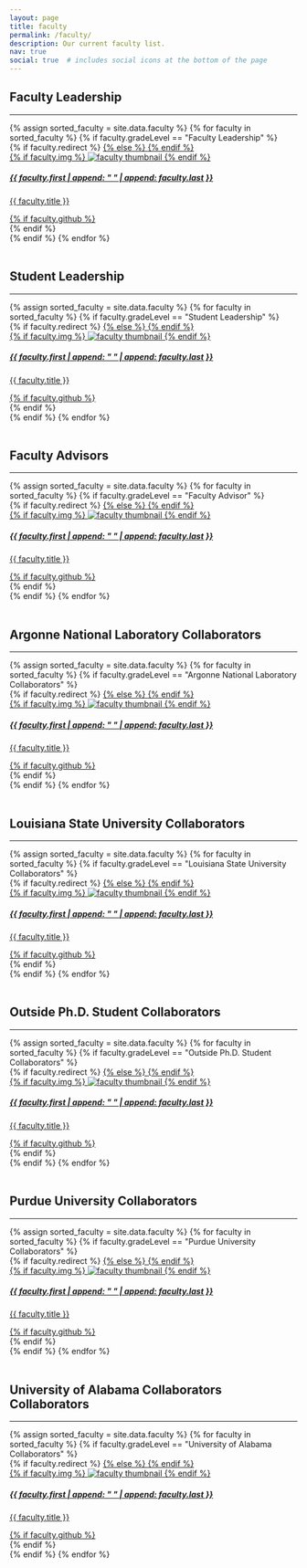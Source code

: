 ```yaml
---
layout: page
title: faculty
permalink: /faculty/
description: Our current faculty list.
nav: true
social: true  # includes social icons at the bottom of the page
---
```


## Faculty Leadership

---

<!-- SSL Faculty Leadership Projects Grid -->
<div class="projects grid">
  {% assign sorted_faculty = site.data.faculty %}
  {% for faculty in sorted_faculty %}
  {% if faculty.gradeLevel == "Faculty Leadership" %}
  <div class="grid-item">
    {% if faculty.redirect %}
    <a href="{{ faculty.redirect }}" target="_blank">
    {% else %}
    <a href="{{ faculty.url | relative_url }}">
    {% endif %}
      <div class="card hoverable">
        {% if faculty.img %}
        <img src="{{ faculty.img | relative_url }}" alt="faculty thumbnail">
        {% endif %}
        <div class="card-body">
          <h5>{{ faculty.first | append: " " | append: faculty.last }}</h5>
          <p class="card-text">{{ faculty.title }}</p>
          <div class="row ml-1 mr-1 p-0">
            {% if faculty.github %}
            <div class="github-icon">
              <div class="icon" data-toggle="tooltip" title="GitHub Profile">
                <a href="{{ faculty.github }}" target="_blank"><i class="fab fa-github gh-icon"></i></a>
              </div>
            </div>
            {% endif %}
          </div>
        </div>
      </div>
    </a>
  </div>
  {% endif %}
{% endfor %}
</div>
<br>

## Student Leadership

---

<!-- SSL Faculty Leadership Projects Grid -->
<div class="projects grid">
  {% assign sorted_faculty = site.data.faculty %}
  {% for faculty in sorted_faculty %}
  {% if faculty.gradeLevel == "Student Leadership" %}
  <div class="grid-item">
    {% if faculty.redirect %}
    <a href="{{ faculty.redirect }}" target="_blank">
    {% else %}
    <a href="{{ faculty.url | relative_url }}">
    {% endif %}
      <div class="card hoverable">
        {% if faculty.img %}
        <img src="{{ faculty.img | relative_url }}" alt="faculty thumbnail">
        {% endif %}
        <div class="card-body">
          <h5>{{ faculty.first | append: " " | append: faculty.last }}</h5>
          <p class="card-text">{{ faculty.title }}</p>
          <div class="row ml-1 mr-1 p-0">
            {% if faculty.github %}
            <div class="github-icon">
              <div class="icon" data-toggle="tooltip" title="GitHub Profile">
                <a href="{{ faculty.github }}" target="_blank"><i class="fab fa-github gh-icon"></i></a>
              </div>
            </div>
            {% endif %}
          </div>
        </div>
      </div>
    </a>
  </div>
  {% endif %}
{% endfor %}
</div>
<br>

## Faculty Advisors

---

<!-- Alumna Projects Grid -->
<div class="projects grid">
  {% assign sorted_faculty = site.data.faculty %}
  {% for faculty in sorted_faculty %}
  {% if faculty.gradeLevel == "Faculty Advisor" %}
  <div class="grid-item">
    {% if faculty.redirect %}
    <a href="{{ faculty.redirect }}" target="_blank">
    {% else %}
    <a href="{{ faculty.url | relative_url }}">
    {% endif %}
      <div class="card hoverable">
        {% if faculty.img %}
        <img src="{{ faculty.img | relative_url }}" alt="faculty thumbnail">
        {% endif %}
        <div class="card-body">
          <h5>{{ faculty.first | append: " " | append: faculty.last }}</h5>
          <p class="card-text">{{ faculty.title }}</p>
          <div class="row ml-1 mr-1 p-0">
            {% if faculty.github %}
            <div class="github-icon">
              <div class="icon" data-toggle="tooltip" title="GitHub Profile">
                <a href="{{ faculty.github }}" target="_blank"><i class="fab fa-github gh-icon"></i></a>
              </div>
            </div>
            {% endif %}
          </div>
        </div>
      </div>
    </a>
  </div>
  {% endif %}
{% endfor %}
</div>
<br>

## Argonne National Laboratory Collaborators

---

<!-- Argonne National Laboratory Collaborators Projects Grid -->
<div class="projects grid">
  {% assign sorted_faculty = site.data.faculty %}
  {% for faculty in sorted_faculty %}
  {% if faculty.gradeLevel == "Argonne National Laboratory Collaborators" %}
  <div class="grid-item">
    {% if faculty.redirect %}
    <a href="{{ faculty.redirect }}" target="_blank">
    {% else %}
    <a href="{{ faculty.url | relative_url }}">
    {% endif %}
      <div class="card hoverable">
        {% if faculty.img %}
        <img src="{{ faculty.img | relative_url }}" alt="faculty thumbnail">
        {% endif %}
        <div class="card-body">
          <h5>{{ faculty.first | append: " " | append: faculty.last }}</h5>
          <p class="card-text">{{ faculty.title }}</p>
          <div class="row ml-1 mr-1 p-0">
            {% if faculty.github %}
            <div class="github-icon">
              <div class="icon" data-toggle="tooltip" title="GitHub Profile">
                <a href="{{ faculty.github }}" target="_blank"><i class="fab fa-github gh-icon"></i></a>
              </div>
            </div>
            {% endif %}
          </div>
        </div>
      </div>
    </a>
  </div>
  {% endif %}
{% endfor %}
</div>
<br>

## Louisiana State University Collaborators

---

<!-- Louisiana State University Collaborators Projects Grid -->
<div class="projects grid">
  {% assign sorted_faculty = site.data.faculty %}
  {% for faculty in sorted_faculty %}
  {% if faculty.gradeLevel == "Louisiana State University Collaborators" %}
  <div class="grid-item">
    {% if faculty.redirect %}
    <a href="{{ faculty.redirect }}" target="_blank">
    {% else %}
    <a href="{{ faculty.url | relative_url }}">
    {% endif %}
      <div class="card hoverable">
        {% if faculty.img %}
        <img src="{{ faculty.img | relative_url }}" alt="faculty thumbnail">
        {% endif %}
        <div class="card-body">
          <h5>{{ faculty.first | append: " " | append: faculty.last }}</h5>
          <p class="card-text">{{ faculty.title }}</p>
          <div class="row ml-1 mr-1 p-0">
            {% if faculty.github %}
            <div class="github-icon">
              <div class="icon" data-toggle="tooltip" title="GitHub Profile">
                <a href="{{ faculty.github }}" target="_blank"><i class="fab fa-github gh-icon"></i></a>
              </div>
            </div>
            {% endif %}
          </div>
        </div>
      </div>
    </a>
  </div>
  {% endif %}
{% endfor %}
</div>
<br>

## Outside Ph.D. Student Collaborators

---

<!-- Outside Ph.D. Student Collaborators Projects Grid -->
<div class="projects grid">
  {% assign sorted_faculty = site.data.faculty %}
  {% for faculty in sorted_faculty %}
  {% if faculty.gradeLevel == "Outside Ph.D. Student Collaborators" %}
  <div class="grid-item">
    {% if faculty.redirect %}
    <a href="{{ faculty.redirect }}" target="_blank">
    {% else %}
    <a href="{{ faculty.url | relative_url }}">
    {% endif %}
      <div class="card hoverable">
        {% if faculty.img %}
        <img src="{{ faculty.img | relative_url }}" alt="faculty thumbnail">
        {% endif %}
        <div class="card-body">
          <h5>{{ faculty.first | append: " " | append: faculty.last }}</h5>
          <p class="card-text">{{ faculty.title }}</p>
          <div class="row ml-1 mr-1 p-0">
            {% if faculty.github %}
            <div class="github-icon">
              <div class="icon" data-toggle="tooltip" title="GitHub Profile">
                <a href="{{ faculty.github }}" target="_blank"><i class="fab fa-github gh-icon"></i></a>
              </div>
            </div>
            {% endif %}
          </div>
        </div>
      </div>
    </a>
  </div>
  {% endif %}
{% endfor %}
</div>
<br>

## Purdue University Collaborators

---

<!-- Purdue University Collaborators Projects Grid -->
<div class="projects grid">
  {% assign sorted_faculty = site.data.faculty %}
  {% for faculty in sorted_faculty %}
  {% if faculty.gradeLevel == "Purdue University Collaborators" %}
  <div class="grid-item">
    {% if faculty.redirect %}
    <a href="{{ faculty.redirect }}" target="_blank">
    {% else %}
    <a href="{{ faculty.url | relative_url }}">
    {% endif %}
      <div class="card hoverable">
        {% if faculty.img %}
        <img src="{{ faculty.img | relative_url }}" alt="faculty thumbnail">
        {% endif %}
        <div class="card-body">
          <h5>{{ faculty.first | append: " " | append: faculty.last }}</h5>
          <p class="card-text">{{ faculty.title }}</p>
          <div class="row ml-1 mr-1 p-0">
            {% if faculty.github %}
            <div class="github-icon">
              <div class="icon" data-toggle="tooltip" title="GitHub Profile">
                <a href="{{ faculty.github }}" target="_blank"><i class="fab fa-github gh-icon"></i></a>
              </div>
            </div>
            {% endif %}
          </div>
        </div>
      </div>
    </a>
  </div>
  {% endif %}
{% endfor %}
</div>
<br>

## University of Alabama Collaborators Collaborators

---

<!-- University of Alabama Collaborators Projects Grid -->
<div class="projects grid">
  {% assign sorted_faculty = site.data.faculty %}
  {% for faculty in sorted_faculty %}
  {% if faculty.gradeLevel == "University of Alabama Collaborators" %}
  <div class="grid-item">
    {% if faculty.redirect %}
    <a href="{{ faculty.redirect }}" target="_blank">
    {% else %}
    <a href="{{ faculty.url | relative_url }}">
    {% endif %}
      <div class="card hoverable">
        {% if faculty.img %}
        <img src="{{ faculty.img | relative_url }}" alt="faculty thumbnail">
        {% endif %}
        <div class="card-body">
          <h5>{{ faculty.first | append: " " | append: faculty.last }}</h5>
          <p class="card-text">{{ faculty.title }}</p>
          <div class="row ml-1 mr-1 p-0">
            {% if faculty.github %}
            <div class="github-icon">
              <div class="icon" data-toggle="tooltip" title="GitHub Profile">
                <a href="{{ faculty.github }}" target="_blank"><i class="fab fa-github gh-icon"></i></a>
              </div>
            </div>
            {% endif %}
          </div>
        </div>
      </div>
    </a>
  </div>
  {% endif %}
{% endfor %}
</div>
<br>
